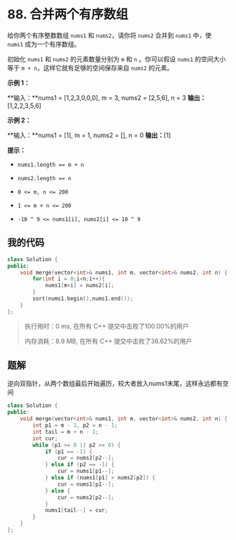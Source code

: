 # 88. 合并两个有序数组
给你两个有序整数数组 `nums1`<em> </em>和 `nums2`，请你将 `nums2`<em> </em>合并到 `nums1`<em> </em>中<em>，</em>使 `nums1`<em> </em>成为一个有序数组。

初始化 `nums1` 和 `nums2` 的元素数量分别为 `m` 和 `n`<em> </em>。你可以假设 `nums1`<em> </em>的空间大小等于 `m + n`，这样它就有足够的空间保存来自 `nums2` 的元素。

 

**示例 1：**

**输入：**nums1 = [1,2,3,0,0,0], m = 3, nums2 = [2,5,6], n = 3
**输出：**[1,2,2,3,5,6]


**示例 2：**

**输入：**nums1 = [1], m = 1, nums2 = [], n = 0
**输出：**[1]




**提示：**


- `nums1.length == m + n`

- `nums2.length == n`

- `0 <= m, n <= 200`

- `1 <= m + n <= 200`

- `-10 ^ 9 <= nums1[i], nums2[i] <= 10 ^ 9`


## 我的代码
```c++
class Solution {
public:
    void merge(vector<int>& nums1, int m, vector<int>& nums2, int n) {
        for(int i = 0;i<n;i++){
            nums1[m+i] = nums2[i];
        }
        sort(nums1.begin(),nums1.end());
    }
};
```
> 执行用时：0 ms, 在所有 C++ 提交中击败了100.00%的用户
>
> 内存消耗：8.9 MB, 在所有 C++ 提交中击败了36.62%的用户

## 题解

逆向双指针，从两个数组最后开始遍历，较大者放入nums1末尾，这样永远都有空间

```c++
class Solution {
public:
    void merge(vector<int>& nums1, int m, vector<int>& nums2, int n) {
        int p1 = m - 1, p2 = n - 1;
        int tail = m + n - 1;
        int cur;
        while (p1 >= 0 || p2 >= 0) {
            if (p1 == -1) {
                cur = nums2[p2--];
            } else if (p2 == -1) {
                cur = nums1[p1--];
            } else if (nums1[p1] > nums2[p2]) {
                cur = nums1[p1--];
            } else {
                cur = nums2[p2--];
            }
            nums1[tail--] = cur;
        }
    }
};
```

